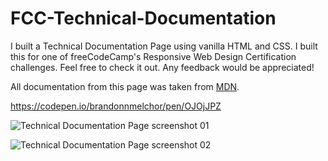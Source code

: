 # FCC-Technical-Documentation

I built a Technical Documentation Page using vanilla HTML and CSS. I built this for one of freeCodeCamp's Responsive Web Design Certification challenges. Feel free to check it out. Any feedback would be appreciated!

All documentation from this page was taken from [MDN](https://developer.mozilla.org/en-US/docs/Web/JavaScript/Guide).

https://codepen.io/brandonnmelchor/pen/OJOjJPZ

![Technical Documentation Page screenshot 01](https://github.com/brandonnmelchor/FCC-Technical-Documentation/blob/main/screenshot%2001.jpg)

![Technical Documentation Page screenshot 02](https://raw.githubusercontent.com/brandonnmelchor/FCC-Technical-Documentation/main/screenshot%2002.jpg)
